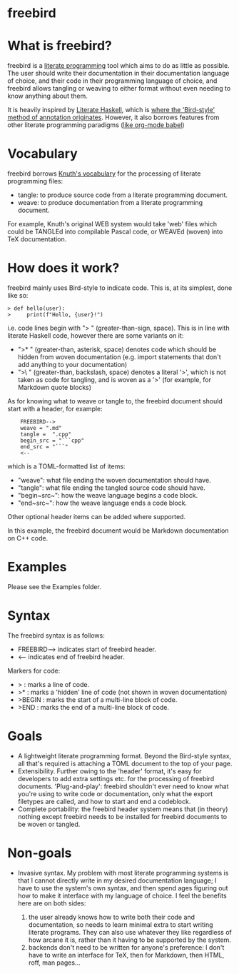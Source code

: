 # freebird

What is freebird?
=================

freebird is a [literate programming](http://www.literateprogramming.com/) tool which aims to do as little as
possible. The user should write their documentation in their
documentation language of choice, and their code in their programming
language of choice, and freebird allows tangling or weaving to either
format without even needing to know anything about them.

It is heavily inspired by [Literate Haskell](https://wiki.haskell.org/Literate_programming),
which is [where the 'Bird-style' method of annotation originates](https://www.haskell.org/onlinereport/literate.html).
However, it also borrows features from other literate programming paradigms ([like org-mode babel](https://orgmode.org/worg/org-contrib/babel/intro.html))

Vocabulary
==========

freebird borrows [Knuth\'s vocabulary](https://en.wikipedia.org/wiki/Web_(programming_system)) 
for the processing of literate programming files:

- tangle: to produce source code from a literate programming document.
- weave: to produce documentation from a literate programming document.

For example, Knuth\'s original WEB system would take \'web\' files which
could be TANGLEd into compilable Pascal code, or WEAVEd (woven) into TeX
documentation.

How does it work?
=================

freebird mainly uses Bird-style to indicate code. This is, at its simplest, done like so:

```
> def hello(user):
>     print(f"Hello, {user}!")
```

i.e. code lines begin with \"\> \" (greater-than-sign, space). This is
in line with literate Haskell code, however there are some variants on it:

- \"\>\* \" (greater-than, asterisk, space) denotes code which should be hidden from woven documentation
  (e.g. import statements that don\'t add anything to your documentation) 
- \"\>\\ \" (greater-than, backslash, space) denotes a literal \'\>\', which is not taken as code for tangling, 
  and is woven as a \'\>\' (for example, for Markdown quote blocks)

As for knowing what to weave or tangle to, the freebird document should
start with a header, for example:

```
    FREEBIRD-->
    weave = ".md"
    tangle =  ".cpp"
    begin_src = "```cpp"
    end_src = "```" 
    <--
```

which is a TOML-formatted list of items:
- \"weave\": what file ending the woven documentation should have. 
- \"tangle\": what file ending the tangled source code should have. 
- \"begin~src~\": how the weave language begins a code block. 
- \"end~src~\": how the weave language ends a code block. 

Other optional header items can be added where supported.

In this example, the freebird document would be Markdown documentation
on C++ code.

Examples
========

Please see the Examples folder.

Syntax
======

The freebird syntax is as follows: 
- FREEBIRD--\> indicates start of freebird header. 
- \<-- indicates end of freebird header.

Markers for code: 
- \> : marks a line of code. 
- \>\* : marks a \'hidden\' line of code (not shown in woven documentation)
- \>BEGIN : marks the start of a multi-line block of code. 
- \>END : marks the end of a multi-line block of code.

Goals
=====

- A lightweight literate programming format. Beyond the Bird-style syntax,
  all that\'s required is attaching a TOML document to the top of your
  page. 
- Extensibility. Further owing to the \'header\' format, it\'s easy
  for developers to add extra settings etc. for the processing of freebird
  documents. \'Plug-and-play\': freebird shouldn\'t ever need to know what
  you\'re using to write code or documentation, only what the export
  filetypes are called, and how to start and end a codeblock. 
- Complete portability: the freebird header system means that (in theory) nothing except
  freebird needs to be installed for freebird documents to be woven or tangled.

Non-goals
=========

- Invasive syntax. My problem with most literate programming systems is
  that I cannot directly write in my desired documentation language; I
  have to use the system's own syntax, and then spend ages figuring out
  how to make it interface with my language of choice. I feel the benefits
  here are on both sides:

  1.  the user already knows how to write both their code and
      documentation, so needs to learn minimal extra to start writing
      literate programs. They can also use whatever they like regardless
      of how arcane it is, rather than it having to be supported by the
      system.
  2.  backends don\'t need to be written for anyone\'s preference: I
      don\'t have to write an interface for TeX, then for Markdown, then
      HTML, roff, man pages...
